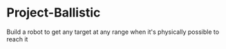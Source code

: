 # Project-Ballistic
Build a robot to get any target at any range when it's physically possible to reach it
